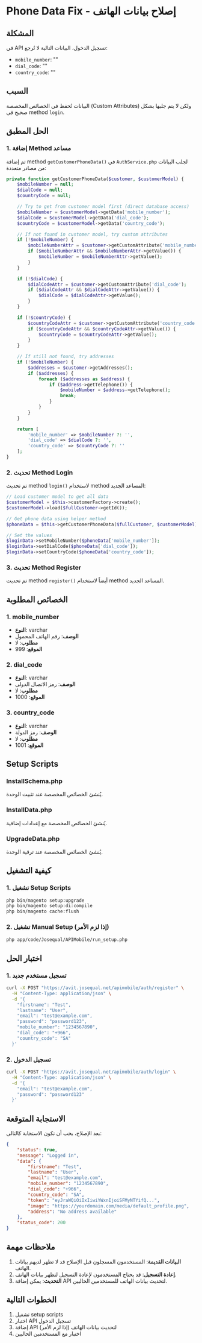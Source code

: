# Phone Data Fix - إصلاح بيانات الهاتف

## المشكلة
في API تسجيل الدخول، البيانات التالية لا تُرجع:
- `mobile_number`: ""
- `dial_code`: ""
- `country_code`: ""

## السبب
البيانات تُحفظ في الخصائص المخصصة (Custom Attributes) ولكن لا يتم جلبها بشكل صحيح في method `login`.

## الحل المطبق

### 1. إضافة Method مساعد
تم إضافة method `getCustomerPhoneData()` في `AuthService.php` لجلب البيانات من مصادر متعددة:

```php
private function getCustomerPhoneData($customer, $customerModel) {
    $mobileNumber = null;
    $dialCode = null;
    $countryCode = null;

    // Try to get from customer model first (direct database access)
    $mobileNumber = $customerModel->getData('mobile_number');
    $dialCode = $customerModel->getData('dial_code');
    $countryCode = $customerModel->getData('country_code');

    // If not found in customer model, try custom attributes
    if (!$mobileNumber) {
        $mobileNumberAttr = $customer->getCustomAttribute('mobile_number');
        if ($mobileNumberAttr && $mobileNumberAttr->getValue()) {
            $mobileNumber = $mobileNumberAttr->getValue();
        }
    }

    if (!$dialCode) {
        $dialCodeAttr = $customer->getCustomAttribute('dial_code');
        if ($dialCodeAttr && $dialCodeAttr->getValue()) {
            $dialCode = $dialCodeAttr->getValue();
        }
    }

    if (!$countryCode) {
        $countryCodeAttr = $customer->getCustomAttribute('country_code');
        if ($countryCodeAttr && $countryCodeAttr->getValue()) {
            $countryCode = $countryCodeAttr->getValue();
        }
    }

    // If still not found, try addresses
    if (!$mobileNumber) {
        $addresses = $customer->getAddresses();
        if ($addresses) {
            foreach ($addresses as $address) {
                if ($address->getTelephone()) {
                    $mobileNumber = $address->getTelephone();
                    break;
                }
            }
        }
    }

    return [
        'mobile_number' => $mobileNumber ?: '',
        'dial_code' => $dialCode ?: '',
        'country_code' => $countryCode ?: ''
    ];
}
```

### 2. تحديث Method Login
تم تحديث method `login()` لاستخدام method المساعد الجديد:

```php
// Load customer model to get all data
$customerModel = $this->customerFactory->create();
$customerModel->load($fullCustomer->getId());

// Get phone data using helper method
$phoneData = $this->getCustomerPhoneData($fullCustomer, $customerModel);

// Set the values
$loginData->setMobileNumber($phoneData['mobile_number']);
$loginData->setDialCode($phoneData['dial_code']);
$loginData->setCountryCode($phoneData['country_code']);
```

### 3. تحديث Method Register
تم تحديث method `register()` أيضاً لاستخدام method المساعد الجديد.

## الخصائص المطلوبة

### 1. mobile_number
- **النوع**: varchar
- **الوصف**: رقم الهاتف المحمول
- **مطلوب**: لا
- **الموقع**: 999

### 2. dial_code
- **النوع**: varchar
- **الوصف**: رمز الاتصال الدولي
- **مطلوب**: لا
- **الموقع**: 1000

### 3. country_code
- **النوع**: varchar
- **الوصف**: رمز الدولة
- **مطلوب**: لا
- **الموقع**: 1001

## Setup Scripts

### InstallSchema.php
يُنشئ الخصائص المخصصة عند تثبيت الوحدة.

### InstallData.php
يُنشئ الخصائص المخصصة مع إعدادات إضافية.

### UpgradeData.php
يُنشئ الخصائص المخصصة عند ترقية الوحدة.

## كيفية التشغيل

### 1. تشغيل Setup Scripts
```bash
php bin/magento setup:upgrade
php bin/magento setup:di:compile
php bin/magento cache:flush
```

### 2. تشغيل Manual Setup (إذا لزم الأمر)
```bash
php app/code/Josequal/APIMobile/run_setup.php
```

## اختبار الحل

### 1. تسجيل مستخدم جديد
```bash
curl -X POST "https://avit.josequal.net/apimobile/auth/register" \
  -H "Content-Type: application/json" \
  -d '{
    "firstname": "Test",
    "lastname": "User",
    "email": "test@example.com",
    "password": "password123",
    "mobile_number": "1234567890",
    "dial_code": "+966",
    "country_code": "SA"
  }'
```

### 2. تسجيل الدخول
```bash
curl -X POST "https://avit.josequal.net/apimobile/auth/login" \
  -H "Content-Type: application/json" \
  -d '{
    "email": "test@example.com",
    "password": "password123"
  }'
```

## الاستجابة المتوقعة

بعد الإصلاح، يجب أن تكون الاستجابة كالتالي:

```json
{
    "status": true,
    "message": "Logged in",
    "data": {
        "firstname": "Test",
        "lastname": "User",
        "email": "test@example.com",
        "mobile_number": "1234567890",
        "dial_code": "+966",
        "country_code": "SA",
        "token": "eyJraWQiOiIxIiwiYWxnIjoiSFMyNTYifQ...",
        "image": "https://yourdomain.com/media/default_profile.png",
        "address": "No address available"
    },
    "status_code": 200
}
```

## ملاحظات مهمة

1. **البيانات القديمة**: المستخدمون المسجلون قبل الإصلاح قد لا تظهر لديهم بيانات الهاتف.
2. **إعادة التسجيل**: قد يحتاج المستخدمون لإعادة التسجيل لتظهر بيانات الهاتف.
3. **التحديث**: يمكن إضافة API لتحديث بيانات الهاتف للمستخدمين الحاليين.

## الخطوات التالية

1. تشغيل setup scripts
2. اختبار API تسجيل الدخول
3. إضافة API لتحديث بيانات الهاتف (إذا لزم الأمر)
4. اختبار مع المستخدمين الحاليين
